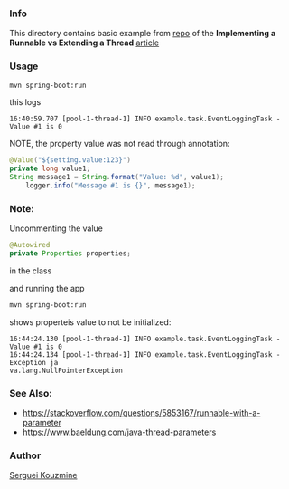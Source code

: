 ### Info

This directory contains basic example from
[repo](https://github.com/eugenp/tutorials/blob/master/core-java-modules/core-java-concurrency-basic/src/main/java/com/baeldung/concurrent) of the
__Implementing a Runnable vs Extending a Thread__ [article](https://www.baeldung.com/java-runnable-vs-extending-thread)
### Usage

```sh
mvn spring-boot:run
```
this logs

```text
16:40:59.707 [pool-1-thread-1] INFO example.task.EventLoggingTask - Value #1 is 0
```

NOTE, the property value was not read through annotation:
```java
@Value("${setting.value:123}")
private long value1;
String message1 = String.format("Value: %d", value1);
	logger.info("Message #1 is {}", message1);
```

### Note:

Uncommenting the value
```java
@Autowired
private Properties properties;
```

in the class 

and running the app

```sh
mvn spring-boot:run
```

shows properteis value to not  be initialized:

```text	
16:44:24.130 [pool-1-thread-1] INFO example.task.EventLoggingTask - Value #1 is 0
16:44:24.134 [pool-1-thread-1] INFO example.task.EventLoggingTask - Exception ja
va.lang.NullPointerException
```

### See Also:

   * https://stackoverflow.com/questions/5853167/runnable-with-a-parameter
   * https://www.baeldung.com/java-thread-parameters

### Author
[Serguei Kouzmine](kouzmine_serguei@yahoo.com)
